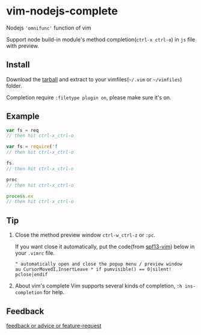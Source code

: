 vim-nodejs-complete
===================

Nodejs `'omnifunc'` function of vim

Support node build-in module's method completion(`ctrl-x ctrl-o`) in `js` file with preview.


## Install
Download the [tarball](https://github.com/myhere/vim-nodejs-complete/zipball/master) and extract to your vimfiles(`~/.vim` or `~/vimfiles`) folder.

Completion require `:filetype plugin on`, please make sure it's on.


## Example

```js
var fs = req
// then hit ctrl-x_ctrl-o

var fs = require('f
// then hit ctrl-x_ctrl-o

fs.
// then hit ctrl-x_ctrl-o

proc
// then hit ctrl-x_ctrl-o

process.ex
// then hit ctrl-x_ctrl-o
```

## Tip
1. Close the method preview window
     `ctrl-w_ctrl-z` or `:pc`.

     If you want close it automatically, put the code(from [spf13-vim](https://github.com/spf13/spf13-vim/blob/3.0/.vimrc)) below in your `.vimrc` file.

     ```vim
     " automatically open and close the popup menu / preview window
     au CursorMovedI,InsertLeave * if pumvisible() == 0|silent! pclose|endif
     ```


2. About vim's complete
     Vim supports several kinds of completion, `:h ins-completion` for help.


## Feedback
[feedback or advice or feature-request](https://github.com/myhere/vim-nodejs-complete/issues)

